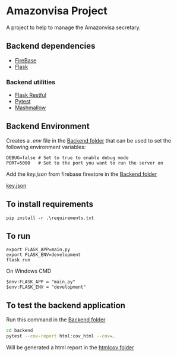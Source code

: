 # Amazonvisa Project

A project to help to manage the Amazonvisa secretary.

## Backend dependencies

- [FireBase](https://firebase.google.com/)
- [Flask](https://flask.palletsprojects.com/)

### Backend utilities

- [Flask Restful](https://flask-restful.readthedocs.io/)
- [Pytest](https://docs.pytest.org/en/latest/)
- [Mashmallow](https://marshmallow.readthedocs.io/en/)

## Backend Environment

Creates a _.env_ file in the [Backend folder](./backend/) that can be used to set the following environment variables:

```
DEBUG=false # Set to true to enable debug mode
PORT=5000   # Set to the port you want to run the server on
```

Add the _key.json_ from firebase firestore in the [Backend folder](./backend/)

[key.json](https://firebase.google.com/docs/firestore/quickstart?authuser=0#python_1)

## To install requirements

```
pip install -r .\requirements.txt
```

## To run

```
export FLASK_APP=main.py
export FLASK_ENV=development
flask run
```

On Windows CMD

```
$env:FLASK_APP = "main.py"
$env:FLASK_ENV = "development"
```

## To test the backend application

Run this command in the [Backend folder](./backend/)

```sh
cd backend
pytest --cov-report html:cov_html --cov=.
```

Will be generated a html report in the [htmlcov folder](./backend/htmlcov)
